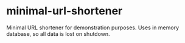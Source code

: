 # minimal-url-shortener
Minimal URL shortener for demonstration purposes. Uses in memory database, so all data is lost on shutdown.
